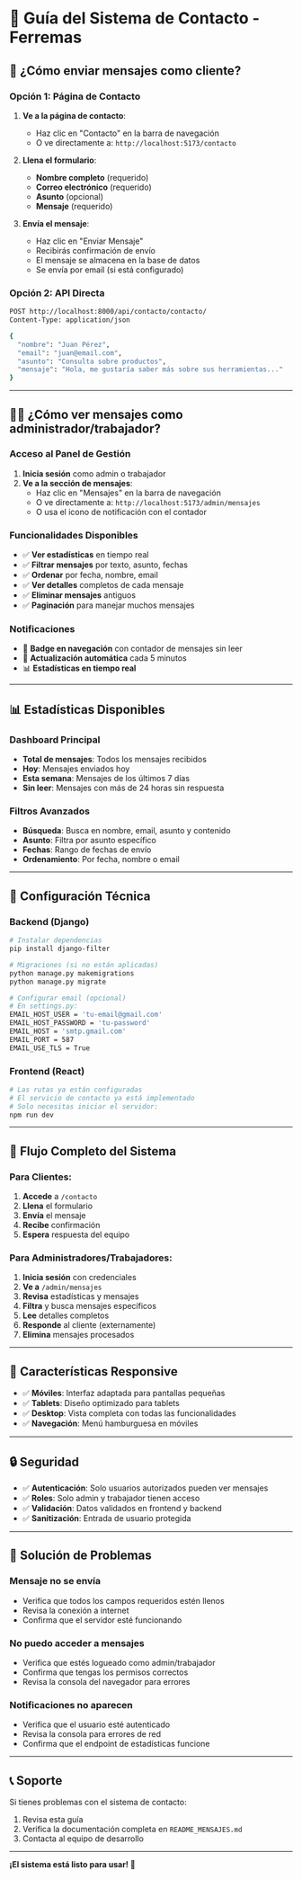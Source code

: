 # 📧 Guía del Sistema de Contacto - Ferremas

## 🎯 **¿Cómo enviar mensajes como cliente?**

### **Opción 1: Página de Contacto**
1. **Ve a la página de contacto**:
   - Haz clic en "Contacto" en la barra de navegación
   - O ve directamente a: `http://localhost:5173/contacto`

2. **Llena el formulario**:
   - **Nombre completo** (requerido)
   - **Correo electrónico** (requerido)
   - **Asunto** (opcional)
   - **Mensaje** (requerido)

3. **Envía el mensaje**:
   - Haz clic en "Enviar Mensaje"
   - Recibirás confirmación de envío
   - El mensaje se almacena en la base de datos
   - Se envía por email (si está configurado)

### **Opción 2: API Directa**
```bash
POST http://localhost:8000/api/contacto/contacto/
Content-Type: application/json

{
  "nombre": "Juan Pérez",
  "email": "juan@email.com",
  "asunto": "Consulta sobre productos",
  "mensaje": "Hola, me gustaría saber más sobre sus herramientas..."
}
```

---

## 👨‍💼 **¿Cómo ver mensajes como administrador/trabajador?**

### **Acceso al Panel de Gestión**
1. **Inicia sesión** como admin o trabajador
2. **Ve a la sección de mensajes**:
   - Haz clic en "Mensajes" en la barra de navegación
   - O ve directamente a: `http://localhost:5173/admin/mensajes`
   - O usa el icono de notificación con el contador

### **Funcionalidades Disponibles**
- ✅ **Ver estadísticas** en tiempo real
- ✅ **Filtrar mensajes** por texto, asunto, fechas
- ✅ **Ordenar** por fecha, nombre, email
- ✅ **Ver detalles** completos de cada mensaje
- ✅ **Eliminar mensajes** antiguos
- ✅ **Paginación** para manejar muchos mensajes

### **Notificaciones**
- 🔔 **Badge en navegación** con contador de mensajes sin leer
- 🔄 **Actualización automática** cada 5 minutos
- 📊 **Estadísticas en tiempo real**

---

## 📊 **Estadísticas Disponibles**

### **Dashboard Principal**
- **Total de mensajes**: Todos los mensajes recibidos
- **Hoy**: Mensajes enviados hoy
- **Esta semana**: Mensajes de los últimos 7 días
- **Sin leer**: Mensajes con más de 24 horas sin respuesta

### **Filtros Avanzados**
- **Búsqueda**: Busca en nombre, email, asunto y contenido
- **Asunto**: Filtra por asunto específico
- **Fechas**: Rango de fechas de envío
- **Ordenamiento**: Por fecha, nombre o email

---

## 🔧 **Configuración Técnica**

### **Backend (Django)**
```bash
# Instalar dependencias
pip install django-filter

# Migraciones (si no están aplicadas)
python manage.py makemigrations
python manage.py migrate

# Configurar email (opcional)
# En settings.py:
EMAIL_HOST_USER = 'tu-email@gmail.com'
EMAIL_HOST_PASSWORD = 'tu-password'
EMAIL_HOST = 'smtp.gmail.com'
EMAIL_PORT = 587
EMAIL_USE_TLS = True
```

### **Frontend (React)**
```bash
# Las rutas ya están configuradas
# El servicio de contacto ya está implementado
# Solo necesitas iniciar el servidor:
npm run dev
```

---

## 🚀 **Flujo Completo del Sistema**

### **Para Clientes:**
1. **Accede** a `/contacto`
2. **Llena** el formulario
3. **Envía** el mensaje
4. **Recibe** confirmación
5. **Espera** respuesta del equipo

### **Para Administradores/Trabajadores:**
1. **Inicia sesión** con credenciales
2. **Ve a** `/admin/mensajes`
3. **Revisa** estadísticas y mensajes
4. **Filtra** y busca mensajes específicos
5. **Lee** detalles completos
6. **Responde** al cliente (externamente)
7. **Elimina** mensajes procesados

---

## 📱 **Características Responsive**

- ✅ **Móviles**: Interfaz adaptada para pantallas pequeñas
- ✅ **Tablets**: Diseño optimizado para tablets
- ✅ **Desktop**: Vista completa con todas las funcionalidades
- ✅ **Navegación**: Menú hamburguesa en móviles

---

## 🔒 **Seguridad**

- ✅ **Autenticación**: Solo usuarios autorizados pueden ver mensajes
- ✅ **Roles**: Solo admin y trabajador tienen acceso
- ✅ **Validación**: Datos validados en frontend y backend
- ✅ **Sanitización**: Entrada de usuario protegida

---

## 🐛 **Solución de Problemas**

### **Mensaje no se envía**
- Verifica que todos los campos requeridos estén llenos
- Revisa la conexión a internet
- Confirma que el servidor esté funcionando

### **No puedo acceder a mensajes**
- Verifica que estés logueado como admin/trabajador
- Confirma que tengas los permisos correctos
- Revisa la consola del navegador para errores

### **Notificaciones no aparecen**
- Verifica que el usuario esté autenticado
- Revisa la consola para errores de red
- Confirma que el endpoint de estadísticas funcione

---

## 📞 **Soporte**

Si tienes problemas con el sistema de contacto:
1. Revisa esta guía
2. Verifica la documentación completa en `README_MENSAJES.md`
3. Contacta al equipo de desarrollo

---

**¡El sistema está listo para usar! 🎉** 
